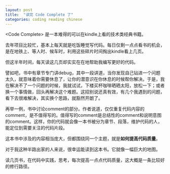 ```yaml
---
layout: post
title:  "读完 Code Complete 了"
categories: coding reading chinese
---
```


\<Code Complete\> 是一本难得的可以在kindle上看的技术类经典书籍。 

去年项目比较忙，基本上每天就是吃饭睡觉写代码。每日仅剩一点点看书的机会，是在地铁上、等人时、候车时，利用这些碎片时间掏出kindle看上几页。 

但这半年时间，每天读这几页却实实在在地帮助我编写更好的代码。 

譬如吧，书中有章节专门讲debug，其中一段讲道，当你发现自己钻进一个问题太久，就意味着你需要休息了，让你的潜意识在你休息的时候帮你解决。于是，我在解决不了一个问题的时候，我就试试，下楼买杯咖啡晒晒太阳，放松一下；或者换一个事情做，回头再解决这个难题。这招别说还真有效，有几个我遇到的问题，看下去很难解决，其实换个思路，就豁然开朗了。 

再举一例，书中讨论comment的部分。作者说道，仅仅重复代码内容的comment，是不值得写的。值得写的comment是总结性的comment和说明意图的comment。这样，你的代码就会像一本书被分为章节、段落，维护代码的人，能定位到需要关注的代码片段。 

这本书中涉及的内容相当庞大，但都围绕同一个主题，就是**如何提高代码质量**。 

对于我这种半路出家的人来说，很幸运能读到这本书。它就像一幅巨大的地图。

读几页书，在代码中实践，思考，每次提高一点点代码质量，这大概是一条比较好的修行路径。
